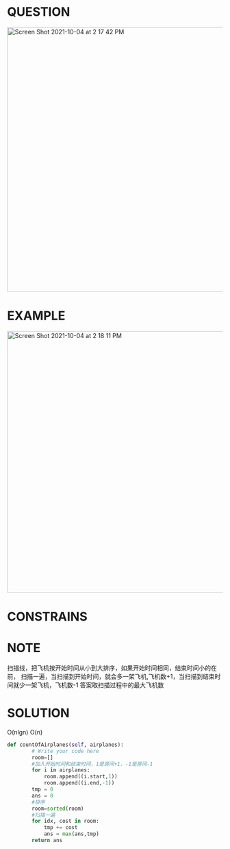 # QUESTION
<img width="617" alt="Screen Shot 2021-10-04 at 2 17 42 PM" src="https://user-images.githubusercontent.com/64442606/135903237-75a65a1a-19c1-4aea-a547-0c6b944e2336.png">

# EXAMPLE
<img width="610" alt="Screen Shot 2021-10-04 at 2 18 11 PM" src="https://user-images.githubusercontent.com/64442606/135903292-80207ac1-62a8-4a37-b2a6-da0e01e1c4e9.png">

# CONSTRAINS

# NOTE
扫描线，把飞机按开始时间从小到大排序，如果开始时间相同，结束时间小的在前，
扫描一遍，当扫描到开始时间，就会多一架飞机,飞机数+1，当扫描到结束时间就少一架飞机，飞机数-1
答案取扫描过程中的最大飞机数
# SOLUTION
O(nlgn) O(n)
```python
def countOfAirplanes(self, airplanes):
        # Write your code here
        room=[]
        #加入开始时间和结束时间，1是房间+1，-1是房间-1
        for i in airplanes:
            room.append((i.start,1))
            room.append((i.end,-1))
        tmp = 0
        ans = 0
        #排序
        room=sorted(room)
        #扫描一遍
        for idx, cost in room:
            tmp += cost
            ans = max(ans,tmp)
        return ans
```

